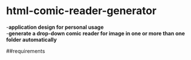 # html-comic-reader-generator
  -**application design for personal usage**<br>
  -**generate a drop-down comic reader for image in one or more than one folder automatically**

##requirements
